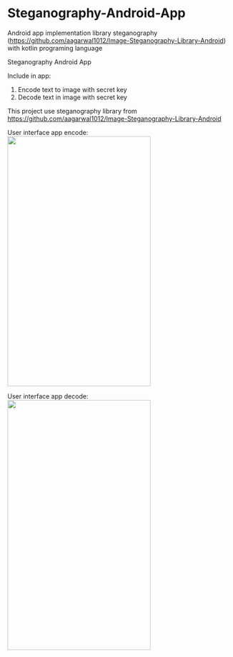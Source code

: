 # Steganography-Android-App
Android app implementation library steganography (https://github.com/aagarwal1012/Image-Steganography-Library-Android) with kotlin programing language

Steganography Android App

Include in app:

1. Encode text to image with secret key
2. Decode text in image with secret key

This project use steganography library from https://github.com/aagarwal1012/Image-Steganography-Library-Android

User interface app encode:
<br>
<img src="https://github.com/v1ncenalv1n/Steganography-Android-App/blob/master/Image/Hnet-image.gif" width="320" height="560" />

User interface app decode:
<br>
<img src="https://github.com/v1ncenalv1n/Steganography-Android-App/blob/master/Image/Hnet-image1.gif" width="320" height="560" />



